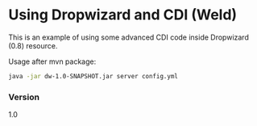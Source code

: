 # Using Dropwizard and CDI (Weld)

This is an example of using some advanced CDI code inside Dropwizard (0.8) resource.

Usage after mvn package:

```sh
java -jar dw-1.0-SNAPSHOT.jar server config.yml
```

### Version
1.0